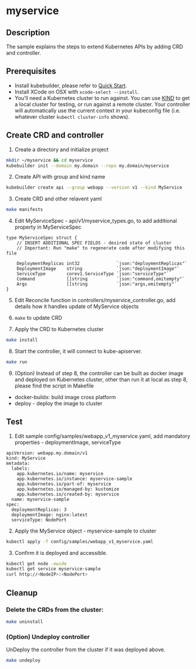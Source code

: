 # myservice

## Description
The sample explains the steps to extend Kubernetes APIs by adding CRD and controller. 

## Prerequisites
- Install kubebuilder, please refer to [Quick Start](https://book.kubebuilder.io/quick-start.html).
- Install XCode on OSX with `xcode-select --install`.
- You’ll need a Kubernetes cluster to run against. You can use [KIND](https://sigs.k8s.io/kind) to get a local cluster for testing, or run against a remote cluster. Your controller will automatically use the current context in your kubeconfig file (i.e. whatever cluster `kubectl cluster-info` shows).

## Create CRD and controller
1. Create a directory and initialize project 

```sh
mkdir ~/myservice && cd myservice
kubebuilder init --domain my.domain --repo my.domain/myservice
```

2. Create API with group and kind name

```sh
kubebuilder create api --group webapp --version v1 --kind MyService 
```

3. Create CRD and other relavent yaml

```sh
make manifests
```

4. Edit MyServiceSpec - api/v1/myservice_types.go, to add additional property in MyServiceSpec
```
type MyServiceSpec struct {
	// INSERT ADDITIONAL SPEC FIELDS - desired state of cluster
	// Important: Run "make" to regenerate code after modifying this file

	DeploymentReplicas int32              `json:"deploymentReplicas"`
	DeploymentImage    string             `json:"deploymentImage"`
	ServiceType        corev1.ServiceType `json:"serviceType"`
	Command            []string           `json:"command,omitempty"`
	Args               []string           `json:"args,omitempty"`
}
```

5. Edit Reconcile function in controllers/myservice_controller.go, add details how it handles update of MyService objects

6. `make` to update CRD

7. Apply the CRD to Kubernetes cluster
```sh
make install 
```

8. Start the controller, it will connect to kube-apiserver. 
```sh
make run
```
9. (Option) Instead of step 8, the controller can be built as docker image and deployed on Kubernetes cluster, other than run it at local as step 8, please find the script in Makefile
- docker-buildx: build image cross platform 
- deploy - deploy the image to cluster 

## Test
1. Edit sample config/samples/webapp_v1_myservice.yaml, add mandatory properties - deploymentImage, serviceType
```
apiVersion: webapp.my.domain/v1
kind: MyService
metadata:
  labels:
    app.kubernetes.io/name: myservice
    app.kubernetes.io/instance: myservice-sample
    app.kubernetes.io/part-of: myservice
    app.kubernetes.io/managed-by: kustomize
    app.kubernetes.io/created-by: myservice
  name: myservice-sample
spec:
  deploymentReplicas: 3
  deploymentImage: nginx:latest
  serviceType: NodePort
```

2. Apply the MyService object - myservice-sample to cluster 
```sh
kubectl apply -f config/samples/webapp_v1_myservice.yaml
```

3. Confirm it is deployed and accessible. 
```sh
kubectl get node -owide
kubectl get service myservice-sample
curl http://<NodeIP>:<NodePort>
```

## Cleanup
### Delete the CRDs from the cluster:

```sh
make uninstall
```

### (Option) Undeploy controller 
UnDeploy the controller from the cluster if it was deployed above. 

```sh
make undeploy
```
